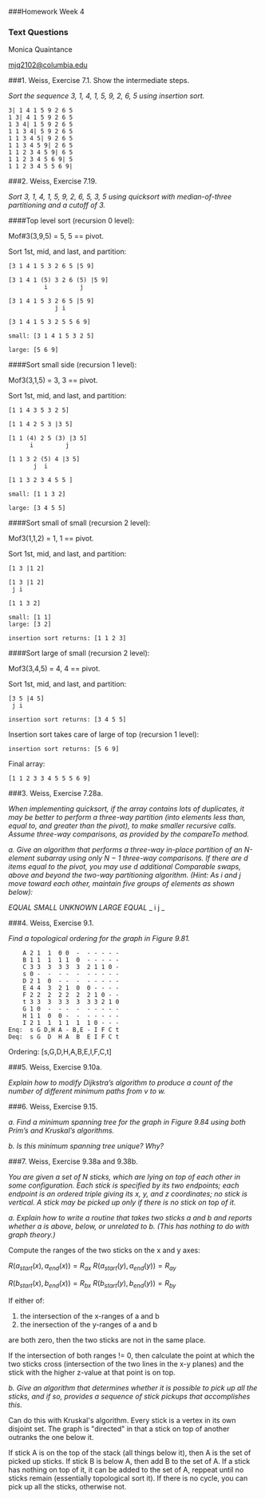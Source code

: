 ###Homework Week 4

### Text Questions
Monica Quaintance

mjq2102@columbia.edu



###1. Weiss, Exercise 7.1. Show the intermediate steps. 

_Sort the sequence 3, 1, 4, 1, 5, 9, 2, 6, 5 using insertion sort._

    3| 1 4 1 5 9 2 6 5
    1 3| 4 1 5 9 2 6 5
    1 3 4| 1 5 9 2 6 5
    1 1 3 4| 5 9 2 6 5
    1 1 3 4 5| 9 2 6 5
    1 1 3 4 5 9| 2 6 5
    1 1 2 3 4 5 9| 6 5
    1 1 2 3 4 5 6 9| 5
    1 1 2 3 4 5 5 6 9|  


###2. Weiss, Exercise 7.19. 

_Sort 3, 1, 4, 1, 5, 9, 2, 6, 5, 3, 5 using quicksort with median-of-three 
partitioning and a cutoff of 3._


####Top level sort (recursion 0 level):

Mof#3(3,9,5) = 5, 5 == pivot.

Sort 1st, mid, and last, and partition:

    [3 1 4 1 5 3 2 6 5 |5 9]

    [3 1 4 1 (5) 3 2 6 (5) |5 9]
              i         j

    [3 1 4 1 5 3 2 6 5 |5 9]
                 j i

    [3 1 4 1 5 3 2 5 5 6 9]

    small: [3 1 4 1 5 3 2 5]

    large: [5 6 9]

####Sort small side (recursion 1 level):

Mof3(3,1,5) = 3, 3 == pivot.

Sort 1st, mid, and last, and partition:

    [1 1 4 3 5 3 2 5]

    [1 1 4 2 5 3 |3 5]

    [1 1 (4) 2 5 (3) |3 5]
          i         j   

    [1 1 3 2 (5) 4 |3 5]
           j  i 

    [1 1 3 2 3 4 5 5 ]

    small: [1 1 3 2]

    large: [3 4 5 5]

####Sort small of small (recursion 2 level):

Mof3(1,1,2) = 1, 1 == pivot.

Sort 1st, mid, and last, and partition:


    [1 3 |1 2]

    [1 3 |1 2]
     j i

    [1 1 3 2]

    small: [1 1]
    large: [3 2]

    insertion sort returns: [1 1 2 3]

####Sort large of small (recursion 2 level):

Mof3(3,4,5) = 4, 4 == pivot.

Sort 1st, mid, and last, and partition:

    [3 5 |4 5]
     j i

    insertion sort returns: [3 4 5 5]


Insertion sort takes care of large of top (recursion 1 level):

    insertion sort returns: [5 6 9]

Final array:

    [1 1 2 3 3 4 5 5 5 6 9]

###3. Weiss, Exercise 7.28a. 

_When implementing quicksort, if the array contains lots of duplicates, it may 
be better to perform a three-way partition (into elements less than, equal to, 
and greater than the pivot), to make smaller recursive calls. Assume three-way 
comparisons, as provided by the compareTo method._

_a. Give an algorithm that performs a three-way in-place partition of an 
N-element subarray using only N − 1 three-way comparisons. If there are d 
items equal to the pivot, you may use d additional Comparable swaps, above and 
beyond the two-way partitioning algorithm. (Hint: As i and j move toward each 
other, maintain five groups of elements as shown below):_

_EQUAL SMALL UNKNOWN LARGE EQUAL_
_          i         j          _



###4. Weiss, Exercise 9.1.

_Find a topological ordering for the graph in Figure 9.81._


        A 2 1  1  0 0  -  - - - - -
        B 1 1  1  1 1  0  - - - - -
        C 3 3  3  3 3  3  2 1 1 0 -
        s 0 -  -  - -  -  - - - - -
        D 2 1  0  - -  -  - - - - -
        E 4 4  3  2 1  0  0 - - - -
        F 2 2  2  2 2  2  2 1 0 - -
        t 3 3  3  3 3  3  3 3 2 1 0
        G 1 0  -  - -  -  - - - - -
        H 1 1  0  0 -  -  - - - - -
        I 2 1  1  1 1  1  1 0 - - -
    Enq:  s G D,H A - B,E - I F C t
    Deq:  s G  D  H A  B  E I F C t

Ordering: [s,G,D,H,A,B,E,I,F,C,t]


###5. Weiss, Exercise 9.10a.

_Explain how to modify Dijkstra’s algorithm to produce a count of the number 
of different minimum paths from v to w._




###6. Weiss, Exercise 9.15. 

_a. Find a minimum spanning tree for the graph in Figure 9.84 using both 
Prim’s and Kruskal’s algorithms._

_b. Is this minimum spanning tree unique? Why?_





###7. Weiss, Exercise 9.38a and 9.38b. 

_You are given a set of N sticks, which are lying on top of each other in some 
configuration. Each stick is specified by its two endpoints; each endpoint is 
an ordered triple giving its x, y, and z coordinates; no stick is vertical. A 
stick may be picked up only if there is no stick on top of it._

_a. Explain how to write a routine that takes two sticks a and b and reports 
whether a is above, below, or unrelated to b. (This has nothing to do with 
graph theory.)_

Compute the ranges of the two sticks on the x and y axes:
    
$R(a_{start}(x),a_{end}(x)) = R_{ax}$
$R(a_{start}(y),a_{end}(y)) = R_{ay}$

$R(b_{start}(x),b_{end}(x)) = R_{bx}$
$R(b_{start}(y),b_{end}(y)) = R_{by}$

If either of:

1) the intersection of the x-ranges of a and b
2) the inersection of the y-ranges of a and b 

are both zero, then the two sticks are not in the same place. 

If the intersection of both ranges != 0, then calculate the point at which the
two sticks cross (intersection of the two lines in the x-y planes) and the 
stick with the higher z-value at that point is on top.


_b. Give an algorithm that determines whether it is possible to pick up all 
the sticks, and if so, provides a sequence of stick pickups that accomplishes 
this._

Can do this with Kruskal's algorithm. Every stick is a vertex in its own 
disjoint set. The graph is "directed" in that a stick on top of another 
outranks the one below it. 

If stick A is on the top of the stack (all things below it), then A is the 
set of picked up sticks. If stick B is below A, then add B to the set of A.
If a stick has nothing on top of it, it can be added to the set of A, reppeat
until no sticks remain (essentially topological sort it). If there is no 
cycle, you can pick up all the sticks, otherwise not.


